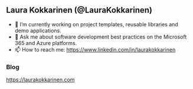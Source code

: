 ## Laura Kokkarinen (@LauraKokkarinen)

- 🔭 I’m currently working on project templates, reusable libraries and demo applications.
- 💬 Ask me about software development best practices on the Microsoft 365 and Azure platforms.
- 📫 How to reach me: https://www.linkedin.com/in/laurakokkarinen

### Blog

https://laurakokkarinen.com
